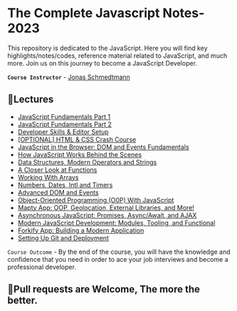 # The Complete Javascript Notes-2023

This repository is dedicated to the JavaScript. Here you will find key highlights/notes/codes, reference material related to JavaScript, and much more. Join us on this journey to become a JavaScript Developer.

**`Course Instructor`** - [Jonas Schmedtmann](https://twitter.com/jonasschmedtman)

## 📖Lectures

- [JavaScript Fundamentals Part 1](https://github.com/subhadeeppaul/JavaScript-Notes/blob/main/Notes/JavaScript-Fundamentals.md)
- [JavaScript Fundamentals Part 2](https://github.com/subhadeeppaul/JavaScript-Notes/blob/main/Notes/JavaScript-Fundamental-2.md)
- [Developer Skills & Editor Setup](https://github.com/subhadeeppaul/JavaScript-Notes/blob/main/Notes/Developer%20skills-and-Editor-Setup.md)
- [[OPTIONAL] HTML & CSS Crash Course](https://github.com/subhadeeppaul/JavaScript-Notes/blob/main/Notes/Html-CSS.md)
- [JavaScript in the Browser: DOM and Events Fundamentals](https://github.com/subhadeeppaul/JavaScript-Notes/blob/main/Notes/DOM%20and%20Events%20Fundamentals.md)
- [How JavaScript Works Behind the Scenes](https://github.com/subhadeeppaul/JavaScript-Notes/blob/main/Notes/How%20JS%20Works%20Behind%20the%20Scenes.md)
- [Data Structures, Modern Operators and Strings](https://github.com/subhadeeppaul/JavaScript-Notes/blob/main/Notes/Data%20Structures%2C%20Modern%20Operators%20and%20Strings.md)
- [A Closer Look at Functions](https://github.com/subhadeeppaul/JavaScript-Notes/blob/main/Notes/A%20Closer%20look%20at%20functions.md)
- [Working With Arrays](https://github.com/subhadeeppaul/JavaScript-Notes/blob/main/Notes/Working%20With%20Arrays.md)
- [Numbers, Dates, Intl and Timers](https://github.com/subhadeeppaul/JavaScript-Notes/blob/main/Notes/Numbers%2C%20Dates%2C%20Intl%20and%20Timers.md)
- [Advanced DOM and Events]()
- [Object-Oriented Programming (O0P) With JavaScript]()
- [Mapty App: OOP, Geolocation, External Libraries, and More!]()
- [Asynchronous JavaScript: Promises, Async/Await, and AJAX]()
- [Modern JavaScript Development: Modules, Tooling, and Functional]()
- [Forkify App: Building a Modern Application]()
- [Setting Up Git and Deployment]()

`Course Outcome` - By the end of the course, you will have the knowledge and confidence that you need in order to ace your job interviews and become a professional developer.

## 🚨Pull requests are Welcome, The more the better.
